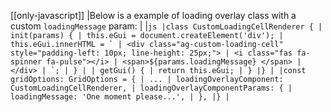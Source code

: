 [[only-javascript]]
|Below is a example of loading overlay class with a custom `loadingMessage` param:
|
|`` js |class CustomLoadingCellRenderer { | init(params) { | this.eGui = document.createElement('div'); | this.eGui.innerHTML = ` | <div class="ag-custom-loading-cell" style="padding-left: 10px; line-height: 25px;"> | <i class="fas fa-spinner fa-pulse"></i> | <span>${params.loadingMessage} </span> | </div> | `; | } | | getGui() { | return this.eGui; | } |} | |const gridOptions: GridOptions = { | ... | loadingOverlayComponent: CustomLoadingCellRenderer, | loadingOverlayComponentParams: { | loadingMessage: 'One moment please...', | }, |} | ``

